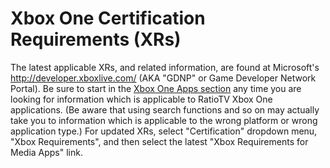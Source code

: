 Xbox One Certification Requirements (XRs)
============
The latest applicable XRs, and related information, are found at Microsoft's http://developer.xboxlive.com/ (AKA "GDNP" or Game Developer Network Portal). Be sure to start in the [Xbox One Apps section](https://developer.xboxlive.com/en-us/apps/Pages/home.aspx) any time you are looking for information which is applicable to RatioTV Xbox One applications. (Be aware that using search functions and so on may actually take you to information which is applicable to the wrong platform or wrong application type.) For updated XRs, select "Certification" dropdown menu, "Xbox Requirements", and then select the latest "Xbox Requirements for Media Apps" link.
